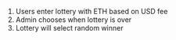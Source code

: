 1. Users enter lottery with ETH based on USD fee
2. Admin chooses when lottery is over
3. Lottery will select random winner

